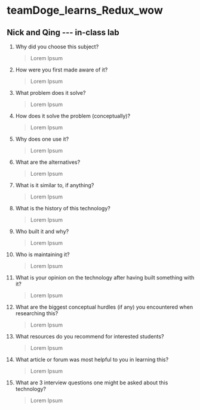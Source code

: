 # teamDoge_learns_Redux_wow
Nick and Qing --- in-class lab
-------

1. Why did you choose this subject?
    >Lorem Ipsum

2. How were you first made aware of it?
    >Lorem Ipsum

3. What problem does it solve?
    >Lorem Ipsum

4. How does it solve the problem (conceptually)?
    >Lorem Ipsum

5. Why does one use it?
    >Lorem Ipsum

6. What are the alternatives?
    >Lorem Ipsum

7. What is it similar to, if anything?
    >Lorem Ipsum

8. What is the history of this technology?
    >Lorem Ipsum

9. Who built it and why?
    >Lorem Ipsum

10. Who is maintaining it?
    >Lorem Ipsum

11. What is your opinion on the technology after having built something with it?
    >Lorem Ipsum

12. What are the biggest conceptual hurdles (if any) you encountered when researching this?
    >Lorem Ipsum

14. What resources do you recommend for interested students?
    >Lorem Ipsum

15. What article or forum was most helpful to you in learning this?
    >Lorem Ipsum

16. What are 3 interview questions one might be asked about this technology?
    >Lorem Ipsum

